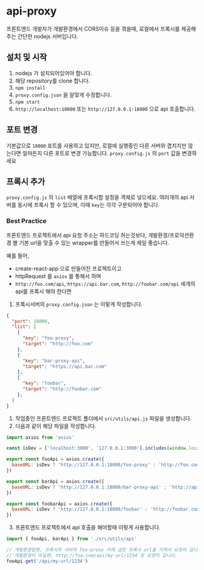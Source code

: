 # api-proxy

프론트엔드 개발자가 개발환경에서 CORS이슈 등을 겪을때, 로컬에서 프록시를 제공해주는 간단한 nodejs 서버입니다.

## 설치 및 시작

1. nodejs 가 설치되어있어야 합니다.
2. 해당 repository를 clone 합니다.
3. `npm install`
4. `proxy.config.json` 을 알맞게 수정합니다.
5. `npm start`
6. `http://localhost:18000` 또는 `http://127.0.0.1:18000` 으로 api 호출합니다.

## 포트 변경

기본값으로 `18000` 포트를 사용하고 있지만, 로컬에 실행중인 다른 서버와 겹치지만 않는다면 얼마든지 다른 포트로 변경 가능합니다.
`proxy.config.js` 의 `port` 값을 변경하세요

## 프록시 추가

`proxy.config.js` 의 `list` 배열에 프록시할 설정을 객체로 넣으세요.
여러개의 api 서버를 동시에 프록시 할 수 있으며, 이때 `key`는 각각 구분되어야 합니다.

### Best Practice

프론트엔드 프로젝트에서 api 요청 주소는 하드코딩 하는것보다, 개발환경/프로덕션환경 별 기본 url을 맞출 수 있는 wrapper를 만들어서 쓰는게 제일 좋습니다.

예를 들어,
- create-react-app 으로 만들어진 프로젝트이고
- httpRequest 를 `axios` 를 통해서 하며
- `http://foo.com/api`, `https://api.bar.com`, `http://foobar.com/api` 세개의 api를 프록시 해야 한다면

1. 프록시서버의 `proxy.config.json` 는 이렇게 작성합니다.

```json
{
  "port": 18000,
  "list": [
    {
      "key": "foo-proxy",
      "target": "http://foo.com"
    },
    {
      "key": "bar-proxy-api",
      "target": "https://api.bar.com"
    },
    {
      "key": "foobar",
      "target": "http://foobar.com"
    },
  ]
}
```

1. 작업중인 프론트엔드 프로젝트 폴더에서 `src/utils/api.js` 파일을 생성합니다.
2. 다음과 같이 해당 파일을 작성합니다.

```js
import axios from 'axios'

const isDev = ['localhost:3000', '127.0.0.1:3000'].includes(window.location.host)

export const fooApi = axios.create({
  baseURL: isDev ? 'http://127.0.0.1:18000/foo-proxy' : 'http://foo.com'
})

export const barApi = axios.create({
  baseURL: isDev ? 'http://127.0.0.1:18000/bar-proxy-api' : 'http://api.bar.com'
})

export const foobarApi = axios.create({
  baseURL: isDev ? 'http://127.0.0.1:18000/foobar' : 'http://foobar.com'
})
```

3. 프론트엔드 프로젝트에서 api 호출을 해야할때 이렇게 사용합니다.

```js
import { fooApi, barApi } from './src/utils/api'

// 개발환경일땐, 프록시의 서버의 foo-proxy 키에 걸린 프록시 url을 거쳐서 요청이 갑니다.
// 개발환경이 아닐땐, http://foo.com/api/my-url/1234 로 요청이 갑니다.
fooApi.get('/api/my-url/1234')
```